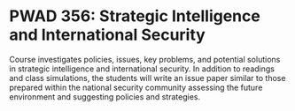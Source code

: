# PWAD 356: Strategic Intelligence and International Security

Course investigates policies, issues, key problems, and potential solutions in strategic intelligence and international security. In addition to readings and class simulations, the students will write an issue paper similar to those prepared within the national security community assessing the future environment and suggesting policies and strategies.